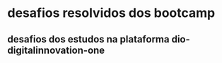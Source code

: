# desafios resolvidos dos bootcamp 
## desafios dos estudos na plataforma dio-digitalinnovation-one
